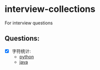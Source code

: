 # interview-collections

For interview questions

## Questions:

- [X] 字符统计: 
    * [python](python/basic/character_counter.py)
    * [java](src/main/java/io/hedwig/interviews/charactercounter/CharacterCounters.java)